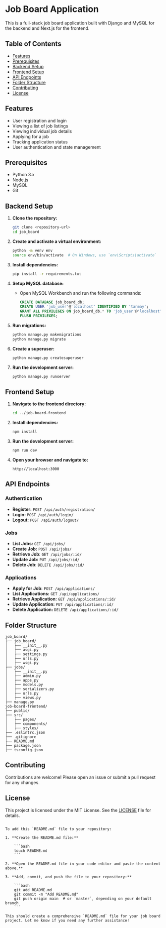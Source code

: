 # Job Board Application

This is a full-stack job board application built with Django and MySQL for the backend and Next.js for the frontend.

## Table of Contents

- [Features](#features)
- [Prerequisites](#prerequisites)
- [Backend Setup](#backend-setup)
- [Frontend Setup](#frontend-setup)
- [API Endpoints](#api-endpoints)
- [Folder Structure](#folder-structure)
- [Contributing](#contributing)
- [License](#license)

## Features

- User registration and login
- Viewing a list of job listings
- Viewing individual job details
- Applying for a job
- Tracking application status
- User authentication and state management

## Prerequisites

- Python 3.x
- Node.js
- MySQL
- Git

## Backend Setup

1. **Clone the repository:**

    ```bash
    git clone <repository-url>
    cd job_board
    ```

2. **Create and activate a virtual environment:**

    ```bash
    python -m venv env
    source env/bin/activate  # On Windows, use `env\Scripts\activate`
    ```

3. **Install dependencies:**

    ```bash
    pip install -r requirements.txt
    ```

4. **Setup MySQL database:**

    - Open MySQL Workbench and run the following commands:

      ```sql
      CREATE DATABASE job_board_db;
      CREATE USER 'job_user'@'localhost' IDENTIFIED BY 'tanmay';
      GRANT ALL PRIVILEGES ON job_board_db.* TO 'job_user'@'localhost';
      FLUSH PRIVILEGES;
      ```

5. **Run migrations:**

    ```bash
    python manage.py makemigrations
    python manage.py migrate
    ```

6. **Create a superuser:**

    ```bash
    python manage.py createsuperuser
    ```

7. **Run the development server:**

    ```bash
    python manage.py runserver
    ```

## Frontend Setup

1. **Navigate to the frontend directory:**

    ```bash
    cd ../job-board-frontend
    ```

2. **Install dependencies:**

    ```bash
    npm install
    ```

3. **Run the development server:**

    ```bash
    npm run dev
    ```

4. **Open your browser and navigate to:**

    ```text
    http://localhost:3000
    ```

## API Endpoints

### Authentication

- **Register:** `POST /api/auth/registration/`
- **Login:** `POST /api/auth/login/`
- **Logout:** `POST /api/auth/logout/`

### Jobs

- **List Jobs:** `GET /api/jobs/`
- **Create Job:** `POST /api/jobs/`
- **Retrieve Job:** `GET /api/jobs/:id/`
- **Update Job:** `PUT /api/jobs/:id/`
- **Delete Job:** `DELETE /api/jobs/:id/`

### Applications

- **Apply for Job:** `POST /api/applications/`
- **List Applications:** `GET /api/applications/`
- **Retrieve Application:** `GET /api/applications/:id/`
- **Update Application:** `PUT /api/applications/:id/`
- **Delete Application:** `DELETE /api/applications/:id/`

## Folder Structure

```plaintext
job_board/
├── job_board/
│   ├── __init__.py
│   ├── asgi.py
│   ├── settings.py
│   ├── urls.py
│   ├── wsgi.py
├── jobs/
│   ├── __init__.py
│   ├── admin.py
│   ├── apps.py
│   ├── models.py
│   ├── serializers.py
│   ├── urls.py
│   ├── views.py
├── manage.py
job-board-frontend/
├── public/
├── src/
│   ├── pages/
│   ├── components/
│   ├── styles/
├── .eslintrc.json
├── .gitignore
├── README.md
├── package.json
├── tsconfig.json
```

## Contributing

Contributions are welcome! Please open an issue or submit a pull request for any changes.

## License

This project is licensed under the MIT License. See the [LICENSE](LICENSE) file for details.
```

To add this `README.md` file to your repository:

1. **Create the README.md file:**

    ```bash
    touch README.md
    ```

2. **Open the README.md file in your code editor and paste the content above.**

3. **Add, commit, and push the file to your repository:**

    ```bash
    git add README.md
    git commit -m "Add README.md"
    git push origin main  # or `master`, depending on your default branch
    ```

This should create a comprehensive `README.md` file for your job board project. Let me know if you need any further assistance!
